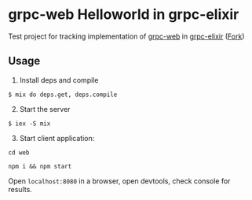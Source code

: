 # grpc-web Helloworld in grpc-elixir

Test project for tracking implementation of [grpc-web](https://github.com/grpc/grpc/blob/master/doc/PROTOCOL-WEB.md#protocol-differences-vs-grpc-over-http2) in [grpc-elixir](https://github.com/elixir-grpc/grpc) ([Fork](https://github.com/drowzy/grpc/tree/feature/grpc-web))

## Usage

1. Install deps and compile
```shell
$ mix do deps.get, deps.compile
```

2. Start the server
```shell
$ iex -S mix
```

3. Start client application:

```
cd web
```
```
npm i && npm start
```

Open `localhost:8080` in a browser, open devtools, check console for results.
